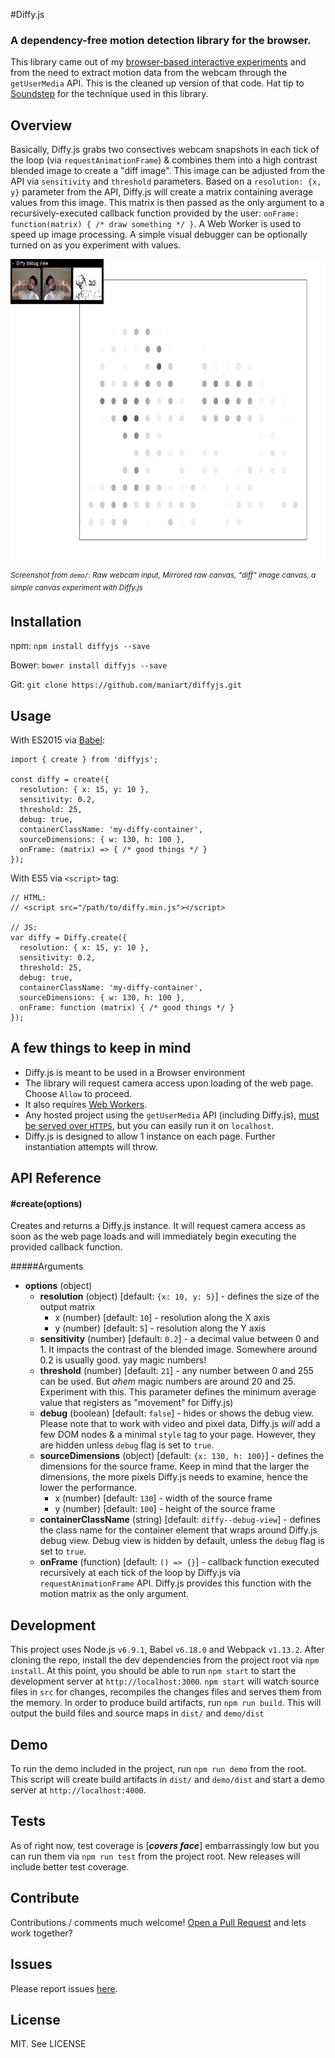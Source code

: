 #Diffy.js
### A dependency-free motion detection library for the browser. 
This library came out of my [browser-based interactive experiments](http://maniartstudio.com/#the-night) and from the need to extract motion data from the webcam through the `getUserMedia` API. This is the cleaned up version of that code. Hat tip to [Soundstep](http://www.soundstep.com/blog/2012/03/22/javascript-motion-detection/) for the technique used in this library.	

## Overview
Basically, Diffy.js grabs two consectives webcam snapshots in each tick of the loop (via `requestAnimationFrame`) & combines them into a high contrast blended image to create a "diff image".  This image can be adjusted from the API via `sensitivity` and `threshold` parameters. Based on a `resolution: {x, y}` parameter from the API, Diffy.js will create a matrix containing average values from this image. This matrix is then passed as the only argument to a recursively-executed callback function provided by the user: `onFrame: function(matrix) { /* draw something */ }`. A Web Worker is used to speed up image processing. A simple visual debugger can be optionally turned on as you experiment with values. 

<img src="./screenshot.jpg" width="752" height="482" /> 

<sup>_Screenshot from `demo/`: Raw webcam input, Mirrored raw canvas, "diff" image canvas, a simple canvas experiment with Diffy.js_</sup>


## Installation
npm: `npm install diffyjs --save`

Bower: `bower install diffyjs --save`

Git: `git clone https://github.com/maniart/diffyjs.git`


## Usage

With ES2015 via [Babel](http://babeljs.io/):

```
import { create } from 'diffyjs';

const diffy = create({
  resolution: { x: 15, y: 10 },
  sensitivity: 0.2,
  threshold: 25,
  debug: true,
  containerClassName: 'my-diffy-container',
  sourceDimensions: { w: 130, h: 100 },
  onFrame: (matrix) => { /* good things */ }
});
```

With ES5 via `<script>` tag:

```
// HTML: 
// <script src="/path/to/diffy.min.js"></script>

// JS:
var diffy = Diffy.create({
  resolution: { x: 15, y: 10 },
  sensitivity: 0.2,
  threshold: 25,
  debug: true,
  containerClassName: 'my-diffy-container',
  sourceDimensions: { w: 130, h: 100 },  
  onFrame: function (matrix) { /* good things */ }
});
```

## A few things to keep in mind
- Diffy.js is meant to be used in a Browser environment
- The library will request camera access upon loading of the web page. Choose `Allow` to proceed.
- It also requires [Web Workers](http://caniuse.com/#search=web%20worker). 
- Any hosted project using the `getUserMedia` API (including Diffy.js), [must be served over `HTTPS`](http://stackoverflow.com/questions/34197653/getusermedia-in-chrome-47-without-using-https), but you can easily run it on `localhost`.
- Diffy.js is designed to allow 1 instance on each page. Further instantiation attempts will throw.




## API Reference

#### #create(options)
Creates and returns a Diffy.js instance. It will request camera access as soon as the web page loads and will immediately begin executing the provided callback function.

#####Arguments

- **options** (object)
	- **resolution** (object) [default: `{x: 10, y: 5}`] - defines the size of the output matrix 
		- x (number) [default: `10`] - resolution along the X axis
		- y (number) [default: `5`] - resolution along the Y axis
	- **sensitivity** (number) [default: `0.2`] - a decimal value between 0 and 1. It impacts the contrast of the blended image. Somewhere around 0.2 is usually good. yay magic numbers!
	- **threshold** (number) [default: `21`] - any number between 0 and 255 can be used. But _ahem_ magic numbers are around 20 and 25. Experiment with this. This parameter defines the minimum average value that registers as "movement" for Diffy.js)
    - **debug** (boolean) [default: `false`] - hides or shows the debug view. Please note that to work with video and pixel data, Diffy.js *will* add a few DOM nodes & a minimal `style` tag to your page. However, they are hidden unless `debug` flag is set to `true`.
    - **sourceDimensions** (object) [default: `{x: 130, h: 100}`] - defines the dimensions for the source frame. Keep in mind that the larger the dimensions, the more pixels Diffy.js needs to examine, hence the lower the performance. 
    	-  x (number) [default: `130`] - width of the source frame
    	-  y (number) [default: `100`] - height of the source frame
    - **containerClassName** (string) [default: `diffy--debug-view`] - defines the class name for the container element that wraps around Diffy.js debug view. Debug view is hidden by default, unless the `debug` flag is set to `true`.
    - **onFrame** (function) [default: `() => {}`] - callback function executed recursively at each tick of the loop by Diffy.js via `requestAnimationFrame` API. Diffy.js provides this function with the motion matrix as the only argument. 


## Development
This project uses Node.js `v6.9.1`, Babel `v6.18.0` and Webpack `v1.13.2`.
After cloning the repo, install the dev dependencies from the project root via `npm install`.
At this point, you should be able to run `npm start` to start the development server at `http://localhost:3000`. 
`npm start` will watch source files in `src` for changes, recompiles the changes files and serves them from the memory. In order to produce build artifacts, run `npm run build`. This will output the build files and source maps in `dist/` and `demo/dist` 

## Demo
To run the demo included in the project, run `npm run demo` from the root. This script will create build artifacts in `dist/` and `demo/dist` and start a demo server at `http://localhost:4000`. 

## Tests

As of right now, test coverage is [___*covers face*___] embarrassingly low but you can run them via `npm run test` from the project root. New releases will include better test coverage.  

## Contribute

Contributions / comments much welcome! [Open a Pull Request](https://github.com/maniart/diffyjs/pulls) and lets work together? 

## Issues
Please report issues [here](https://github.com/maniart/diffyjs/issues).

## License

MIT. See LICENSE

